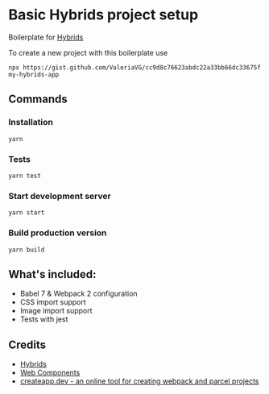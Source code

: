 # Basic Hybrids project setup

Boilerplate for [Hybrids](https://hybrids.js.org)

To create a new project with this boilerplate use
```
npx https://gist.github.com/ValeriaVG/cc9d8c76623abdc22a33bb66dc33675f my-hybrids-app
```
## Commands

### Installation

```
yarn
```

### Tests

```
yarn test
```

### Start development server

```
yarn start
```

### Build production version

```
yarn build
```

## What's included:

- Babel 7 & Webpack 2 configuration
- CSS import support
- Image import support
- Tests with jest

## Credits

- [Hybrids](https://hybrids.js.org)
- [Web Components](https://www.webcomponents.org/)
- [createapp.dev - an online tool for creating webpack and parcel projects](https://createapp.dev/)
